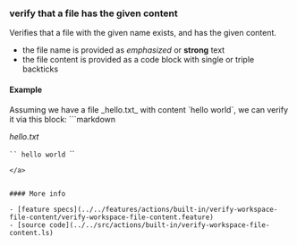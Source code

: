 ### verify that a file has the given content

Verifies that a file with the given name exists,
and has the given content.

- the file name is provided as _emphasized_ or __strong__ text
- the file content is provided as a code block with single or triple backticks


#### Example

<a class="tr_createFile">
Assuming we have a file _hello.txt_ with content `hello world`,
</a>
we can verify it via this block:


<a class="tr_runMarkdownInTextrun">
```markdown
<a class="tr_verifyFileContent">

_hello.txt_

`​``
hello world
`​``
</a>
```
</a>


#### More info

- [feature specs](../../features/actions/built-in/verify-workspace-file-content/verify-workspace-file-content.feature)
- [source code](../../src/actions/built-in/verify-workspace-file-content.ls)
